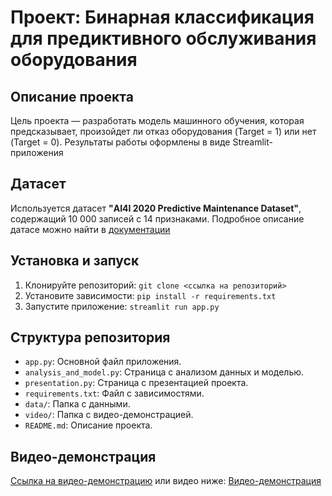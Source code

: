 # Проект: Бинарная классификация для предиктивного обслуживания оборудования
## Описание проекта
Цель проекта — разработать модель машинного обучения, которая
предсказывает, произойдет ли отказ оборудования (Target = 1) или нет
(Target = 0). Результаты работы оформлены в виде Streamlit-приложения
## Датасет
Используется датасет **"AI4I 2020 Predictive Maintenance Dataset"**,
содержащий 10 000 записей с 14 признаками. Подробное описание датасе
можно найти в [документации](https://archive.ics.uci.edu/dataset/601/predictive+maintenance+data)
## Установка и запуск
1. Клонируйте репозиторий:
`git clone <ссылка на репозиторий>`
2. Установите зависимости:
`pip install -r requirements.txt`
3. Запустите приложение:
`streamlit run app.py`
## Структура репозитория
- `app.py`: Основной файл приложения.
- `analysis_and_model.py`: Страница с анализом данных и моделью.
- `presentation.py`: Страница с презентацией проекта.
- `requirements.txt`: Файл с зависимостями.
- `data/`: Папка с данными.
- `video/`: Папка с видео-демонстрацией.
- `README.md`: Описание проекта.
## Видео-демонстрация
[Ссылка на видео-демонстрацию](video/demo.mp4) или видео ниже:
[Видео-демонстрация](https://nifton-gh.github.io/predictive_maintenance_project/)

